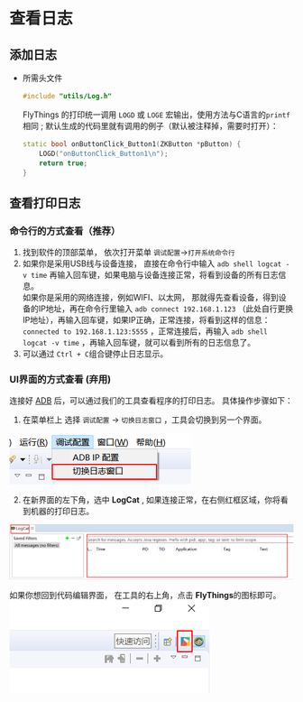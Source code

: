 
# 查看日志
## 添加日志
* 所需头文件  
  ```c++
  #include "utils/Log.h"
  ```
  FlyThings 的打印统一调用 `LOGD` 或 `LOGE` 宏输出，使用方法与C语言的`printf`相同 ; 默认生成的代码里就有调用的例子（默认被注释掉，需要时打开）：

    ```c++
    static bool onButtonClick_Button1(ZKButton *pButton) {
        LOGD("onButtonClick_Button1\n");
        return true;
    }
    ```

## 查看打印日志

### 命令行的方式查看（推荐）
1. 找到软件的顶部菜单， 依次打开菜单 `调试配置`->`打开系统命令行`
2. 如果你是采用USB线与设备连接， 直接在命令行中输入 `adb shell logcat -v time` 再输入回车键，如果电脑与设备连接正常，将看到设备的所有日志信息。  
  如果你是采用的网络连接，例如WIFI、以太网， 那就得先查看设备，得到设备的IP地址，再在命令行里输入 `adb connect 192.168.1.123` （此处自行更换IP地址），再输入回车键，如果IP正确，正常连接，将看到这样的信息： `connected to 192.168.1.123:5555` ，正常连接后，再输入 `adb shell logcat -v time` ，再输入回车键，就可以看到所有的日志信息了。
3. 可以通过 `Ctrl + C`组合键停止日志显示。


### UI界面的方式查看 (弃用)
 连接好 [ADB](adb_debug.md) 后，可以通过我们的工具查看程序的打印日志。 具体操作步骤如下：

  1. 在菜单栏上 选择 `调试配置` -> `切换日志窗口` ，工具会切换到另一个界面。
 
   ![](assets/ide/log_perspective.png)

  2. 在新界面的左下角，选中 **LogCat** , 如果连接正常，在右侧红框区域，你将看到机器的打印日志。

   ![](assets/ide/log_view.png)
 
   如果你想回到代码编辑界面， 在工具的右上角，点击 **FlyThings**的图标即可。
     ![](assets/ide/perspective_fly.png)
